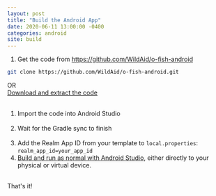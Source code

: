 ```yaml
---
layout: post
title: "Build the Android App"
date: 2020-06-11 13:00:00 -0400
categories: android
site: build
---
```


1. Get the code from <A HREF="https://github.com/WildAid/o-fish-android">https://github.com/WildAid/o-fish-android</A><BR>
```bash
git clone https://github.com/WildAid/o-fish-android.git
```
OR<BR><A HREF="https://github.com/WildAid/o-fish-android/archive/main.zip">Download and extract the code</A><BR><BR>
1. Import the code into Android Studio<BR><BR>
1. Wait for the Gradle sync to finish<BR><BR>
1. Add the Realm App ID from your template to `local.properties`:<BR>
`realm_app_id=your_app_id`<BR>
1. <A HREF="https://developer.android.com/studio/run" target="_blank">Build and run as normal with Android Studio</A>, either directly to your physical or virtual device.<BR><BR>

That's it! 


